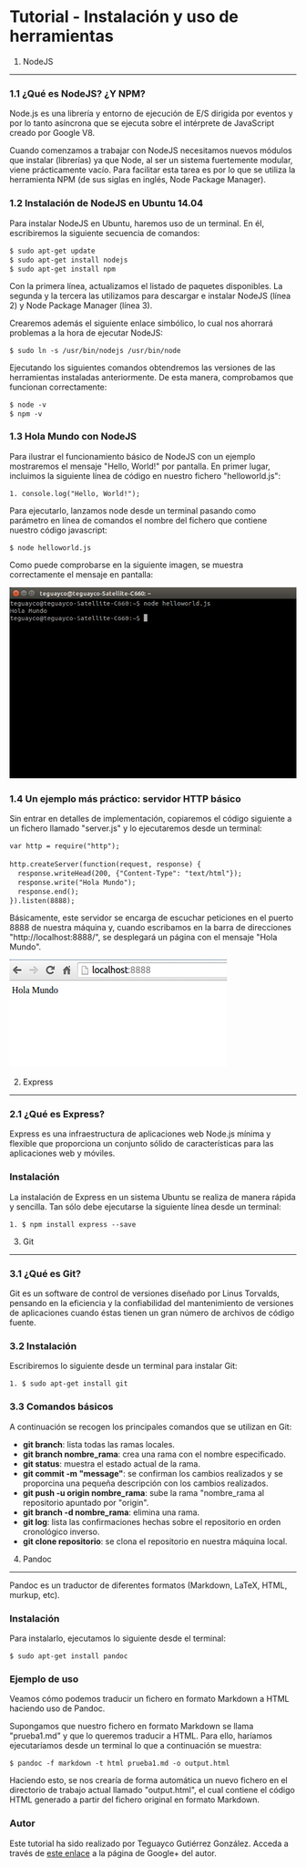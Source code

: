 Tutorial - Instalación y uso de herramientas
=======

1. NodeJS
-----------

### 1.1 ¿Qué es NodeJS? ¿Y NPM?

Node.js es una librería y entorno de ejecución de E/S dirigida por eventos y por lo tanto asíncrona que se ejecuta sobre el intérprete de JavaScript creado por Google V8.

Cuando comenzamos a trabajar con NodeJS necesitamos nuevos módulos que instalar (librerías) ya que Node, al ser un sistema fuertemente modular, viene prácticamente vacío. Para facilitar esta tarea es por lo que se utiliza la herramienta NPM (de sus siglas en inglés, Node Package Manager).

### 1.2 Instalación de NodeJS en Ubuntu 14.04

Para instalar NodeJS en Ubuntu, haremos uso de un terminal. En él, escribiremos la siguiente secuencia de comandos:

    $ sudo apt-get update
    $ sudo apt-get install nodejs
    $ sudo apt-get install npm

Con la primera línea, actualizamos el listado de paquetes disponibles. La segunda y la tercera las utilizamos para descargar e instalar NodeJS (línea 2) y Node Package Manager (línea 3).

Crearemos además el siguiente enlace simbólico, lo cual nos ahorrará problemas a la hora de ejecutar NodeJS:

    $ sudo ln -s /usr/bin/nodejs /usr/bin/node

Ejecutando los siguientes comandos obtendremos las versiones de las herramientas   instaladas anteriormente. De esta manera, comprobamos que funcionan correctamente:

    $ node -v
    $ npm -v

### 1.3 Hola Mundo con NodeJS

Para ilustrar el funcionamiento básico de NodeJS con un ejemplo mostraremos el mensaje "Hello, World!" por pantalla. En primer lugar, incluimos la siguiente línea de código en nuestro fichero "helloworld.js":

    1. console.log("Hello, World!");

Para ejecutarlo, lanzamos node desde un terminal pasando como parámetro en línea de comandos el nombre del fichero que contiene nuestro código javascript:

    $ node helloworld.js

Como puede comprobarse en la siguiente imagen, se muestra correctamente el mensaje en pantalla:

  ![node](https://github.com/alu0100825503/alu0100825503.github.io/blob/master/tutorial/node.png?raw=true)

### 1.4 Un ejemplo más práctico: servidor HTTP básico

Sin entrar en detalles de implementación, copiaremos el código siguiente a un fichero llamado "server.js" y lo ejecutaremos desde un terminal:

    var http = require("http");

    http.createServer(function(request, response) {
      response.writeHead(200, {"Content-Type": "text/html"});
      response.write("Hola Mundo");
      response.end();
    }).listen(8888);

Básicamente, este servidor se encarga de escuchar peticiones en el puerto 8888 de nuestra máquina y, cuando escribamos en la barra de direcciones "http://localhost:8888/", se desplegará un página con el mensaje "Hola Mundo".

  ![server](https://github.com/alu0100825503/alu0100825503.github.io/blob/master/tutorial/server.png?raw=true)

2. Express
-----------

### 2.1 ¿Qué es Express?

Express es una infraestructura de aplicaciones web Node.js mínima y flexible que proporciona un conjunto sólido de características para las aplicaciones web y móviles.

### Instalación

La instalación de Express en un sistema Ubuntu se realiza de manera rápida y sencilla. Tan sólo debe ejecutarse la siguiente línea desde un terminal:

    1. $ npm install express --save

3. Git
-----------

### 3.1 ¿Qué es Git?

Git es un software de control de versiones diseñado por Linus Torvalds, pensando en la eficiencia y la confiabilidad del mantenimiento de versiones de aplicaciones cuando éstas tienen un gran número de archivos de código fuente.

### 3.2 Instalación

Escribiremos lo siguiente desde un terminal para instalar Git:

    1. $ sudo apt-get install git

### 3.3 Comandos básicos

A continuación se recogen los principales comandos que se utilizan en Git:

  * **git branch**: lista todas las ramas locales.
  * **git branch nombre_rama**: crea una rama con el nombre especificado.
  * **git status**: muestra el estado actual de la rama.
  * **git commit -m "message"**: se confirman los cambios realizados y se proporcina una pequeña descripción con los cambios realizados.
  * **git push -u origin nombre_rama**: sube la rama "nombre_rama al repositorio apuntado por "origin".
  * **git branch -d nombre_rama**: elimina una rama.
  * **git log**:  lista las confirmaciones hechas sobre el repositorio en orden cronológico inverso.
  * **git clone repositorio**: se clona el repositorio en nuestra máquina local.

4. Pandoc
-----------

Pandoc es un traductor de diferentes formatos (Markdown, LaTeX, HTML, murkup, etc).

### Instalación

Para instalarlo, ejecutamos lo siguiente desde el terminal:

    $ sudo apt-get install pandoc

### Ejemplo de uso

Veamos cómo podemos traducir un fichero en formato Markdown a HTML haciendo uso de Pandoc.

Supongamos que nuestro fichero en formato Markdown se llama "prueba1.md" y que lo queremos traducir a HTML. Para ello, haríamos ejecutaríamos desde un terminal lo que a continuación se muestra:

    $ pandoc -f markdown -t html prueba1.md -o output.html

Haciendo esto, se nos crearía de forma automática un nuevo fichero en el directorio de trabajo actual llamado "output.html", el cual contiene el código HTML generado a partir del fichero original en formato Markdown.

### Autor

Este tutorial ha sido realizado por Teguayco Gutiérrez González. Acceda a través de [este enlace](https://plus.google.com/101386591154934898561) a la página de Google+ del autor.

